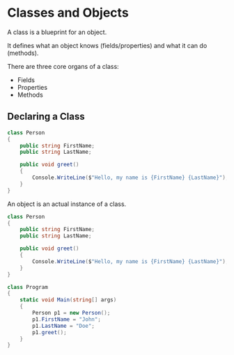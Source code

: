 # Classes and Objects

A class is a blueprint for an object.

It defines what an object knows (fields/properties) and what it can do (methods).

There are three core organs of a class:
- Fields
- Properties
- Methods

## Declaring a Class

```cs
class Person
{
    public string FirstName;
    public string LastName;

    public void greet()
    {
        Console.WriteLine($"Hello, my name is {FirstName} {LastName}");
    }
}
```

An object is an actual instance of a class.
```cs
class Person
{
    public string FirstName;
    public string LastName;

    public void greet()
    {
        Console.WriteLine($"Hello, my name is {FirstName} {LastName}");
    }
}

class Program
{
    static void Main(string[] args)
    {
        Person p1 = new Person();
        p1.FirstName = "John";
        p1.LastName = "Doe";
        p1.greet();
    }
}
```